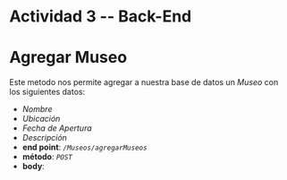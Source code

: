 # Actividad 3 -- Back-End

# **Agregar Museo** 
Este metodo nos permite agregar a nuestra base de datos un *Museo* con los siguientes datos:
* *Nombre*
 * *Ubicación*
 * *Fecha de Apertura*
 * *Descripción*
* **end point**: *`/Museos/agregarMuseos`*
* **método**: *`POST`*
* **body**:  
